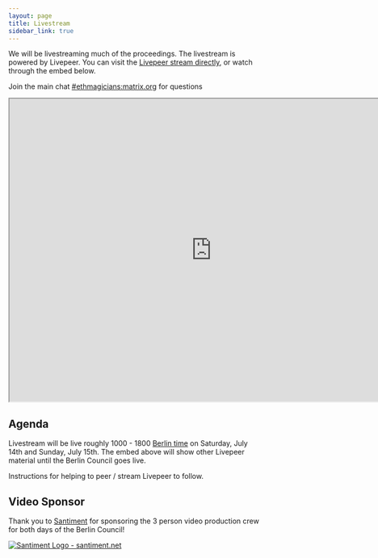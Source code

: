 ```yaml
---
layout: page
title: Livestream
sidebar_link: true
---
```


We will be livestreaming much of the proceedings. The livestream is powered by Livepeer. You can visit the [Livepeer stream directly](https://media.livepeer.org/channels/0x0dDB225031cCB58fF42866f82D907F7766899014), or watch through the embed below.

Join the main chat [#ethmagicians:matrix.org](https://riot.im/app/#/room/#ethmagicians:matrix.org) for questions

<iframe width='800' height='600' src='https://media.livepeer.org/embed/0x0ddb225031ccb58ff42866f82d907f7766899014/?maxWidth=100%&aspectRatio=16:9'></iframe>

## Agenda

Livestream will be live roughly 1000 - 1800 [Berlin time](https://www.timeanddate.com/worldclock/germany/berlin) on Saturday, July 14th and Sunday, July 15th. The embed above will show other Livepeer material until the Berlin Council goes live.

Instructions for helping to peer / stream Livepeer to follow.

## Video Sponsor

Thank you to [Santiment](http://santiment.net) for sponsoring the 3 person video production crew for both days of the Berlin Council!

<a href="http://santiment.net"><img src="../assets/santiment_logo_onwhite_500px.png" alt="Santiment Logo - santiment.net"></a>